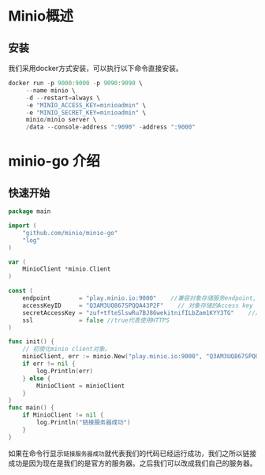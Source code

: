 # Minio概述

## 安装
我们采用docker方式安装，可以执行以下命令直接安装。
```go
docker run -p 9000:9000 -p 9090:9090 \
     --name minio \
     -d --restart=always \
     -e "MINIO_ACCESS_KEY=minioadmin" \
     -e "MINIO_SECRET_KEY=minioadmin" \
     minio/minio server \
     /data --console-address ":9090" -address ":9000"
```
# minio-go 介绍

## 快速开始
```go
package main

import (
	"github.com/minio/minio-go"
	"log"
)

var (
	MinioClient *minio.Client
)

const (
	endpoint        = "play.minio.io:9000"    //兼容对象存储服务endpoint,也可以设置自己的服务器地址
	accessKeyID     = "Q3AM3UQ867SPQQA43P2F"    // 对象存储的Access key
	secretAccessKey = "zuf+tfteSlswRu7BJ86wekitnifILbZam1KYY3TG"    /// 对象存储的Secret key
	ssl             = false //true代表使用HTTPS
)

func init() {
	// 初使化minio client对象。
	minioClient, err := minio.New("play.minio.io:9000", "Q3AM3UQ867SPQQA43P2F", "zuf+tfteSlswRu7BJ86wekitnifILbZam1KYY3TG", ssl)
	if err != nil {
		log.Println(err)
	} else {
		MinioClient = minioClient
	}
}
func main() {
	if MinioClient != nil {
		log.Println("链接服务器成功")
	}
}

```
如果在命令行显示`链接服务器成功`就代表我们的代码已经运行成功，我们之所以链接成功是因为现在是我们的是官方的服务器。之后我们可以改成我们自己的服务器。

